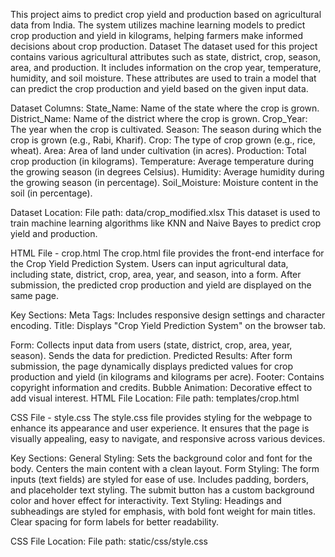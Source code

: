 This project aims to predict crop yield and production based on agricultural data from India. The system utilizes machine learning models to predict crop production and yield in kilograms, helping farmers make informed decisions about crop production.
Dataset
The dataset used for this project contains various agricultural attributes such as state, district, crop, season, area, and production. It includes information on the crop year, temperature, humidity, and soil moisture. These attributes are used to train a model that can predict the crop production and yield based on the given input data.

Dataset Columns:
State_Name: Name of the state where the crop is grown.
District_Name: Name of the district where the crop is grown.
Crop_Year: The year when the crop is cultivated.
Season: The season during which the crop is grown (e.g., Rabi, Kharif).
Crop: The type of crop grown (e.g., rice, wheat).
Area: Area of land under cultivation (in acres).
Production: Total crop production (in kilograms).
Temperature: Average temperature during the growing season (in degrees Celsius).
Humidity: Average humidity during the growing season (in percentage).
Soil_Moisture: Moisture content in the soil (in percentage).

Dataset Location:
File path: data/crop_modified.xlsx
This dataset is used to train machine learning algorithms like KNN and Naive Bayes to predict crop yield and production.

HTML File - crop.html
The crop.html file provides the front-end interface for the Crop Yield Prediction System. Users can input agricultural data, including state, district, crop, area, year, and season, into a form. After submission, the predicted crop production and yield are displayed on the same page.

Key Sections:
Meta Tags: Includes responsive design settings and character encoding.
Title: Displays "Crop Yield Prediction System" on the browser tab.

Form:
Collects input data from users (state, district, crop, area, year, season).
Sends the data for prediction.
Predicted Results: After form submission, the page dynamically displays predicted values for crop production and yield (in kilograms and kilograms per acre).
Footer: Contains copyright information and credits.
Bubble Animation: Decorative effect to add visual interest.
HTML File Location:
File path: templates/crop.html

CSS File - style.css
The style.css file provides styling for the webpage to enhance its appearance and user experience. It ensures that the page is visually appealing, easy to navigate, and responsive across various devices.

Key Sections:
General Styling:
Sets the background color and font for the body.
Centers the main content with a clean layout.
Form Styling:
The form inputs (text fields) are styled for ease of use.
Includes padding, borders, and placeholder text styling.
The submit button has a custom background color and hover effect for interactivity.
Text Styling:
Headings and subheadings are styled for emphasis, with bold font weight for main titles.
Clear spacing for form labels for better readability.

CSS File Location:
File path: static/css/style.css
